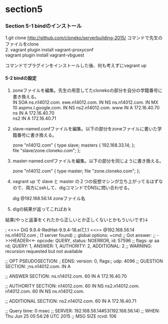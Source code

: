 # section5  
  
### Section 5-1 bindのインストール


1.git clone http://github.com/cloneko/serverbuilding-2015/ コマンドで先生のファイルをclone  
2.
    vagrant plugin install vagrant-proxyconf  
    vagrant plugin install vagrant-vbguest  

コマンドでプラグインをインストールした後、何も考えずにvagrant up  

#### 5-2 bindの設定  
  
1. zoneファイルを編集。先生の用意してたclonekoの部分を自分の学籍番号に書き換える。  
        IN SOA ns.n14012.com. ewe.n14012.com.
             IN      NS      ns.n14012.com.
             IN      MX      10      aspmx.l.google.com.
             IN      NS      ns2.n14012.com.
     www     IN      A       172.16.40.70  
     ns      IN      A       172.16.40.70  
     ns2     IN      A       172.16.40.71  

  
2. slave-named.confファイルを編集。以下の部分をzoneファイルに書いた学籍番号に書き換える。  

    zone "n14012.com" {
            type slave;
            masters { 192.168.33.14; };   
            file "slave/zone.cloneko.com";
    };
  
3. master-named.confファイルを編集。以下の部分を同じように書き換える。  

    zone "n14012.com" {
             type master;
             file "zone.cloneko.com";
    };
  
4. vagrant up で slave と master の２つの仮想マシンが立ち上がってるはずなので、両方にsshして、digコマンドでDNSに問い合わせる。  

   dig @192.168.56.14 zoneファイル名  

5. digの結果が返ってこればおｋ  

  結果(やっと返事をくれたから正しいとか正しくないとかもういいです)↓  

; <<>> DiG 9.9.4-RedHat-9.9.4-18.el7_1.1 <<>> @192.168.56.14 ns.n14012.com
; (1 server found)
;; global options: +cmd
;; Got answer:
;; ->>HEADER<<- opcode: QUERY, status: NOERROR, id: 57596
;; flags: qr aa rd; QUERY: 1, ANSWER: 1, AUTHORITY: 2, ADDITIONAL: 2
;; WARNING: recursion requested but not available

;; OPT PSEUDOSECTION:
; EDNS: version: 0, flags:; udp: 4096
;; QUESTION SECTION:
;ns.n14012.com.     IN  A

;; ANSWER SECTION:
ns.n14012.com.    60  IN  A 172.16.40.70

;; AUTHORITY SECTION:
n14012.com.   60  IN  NS  ns2.n14012.com.
n14012.com.   60  IN  NS  ns.n14012.com.

;; ADDITIONAL SECTION:
ns2.n14012.com.   60  IN  A 172.16.40.71

;; Query time: 0 msec
;; SERVER: 192.168.56.14#53(192.168.56.14)
;; WHEN: Thu Jun 25 05:54:28 UTC 2015
;; MSG SIZE  rcvd: 106

